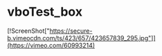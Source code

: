 vboTest_box
===========
[!ScreenShot["https://secure-b.vimeocdn.com/ts/423/657/423657839_295.jpg"]](https://vimeo.com/60993214)
